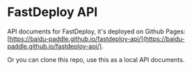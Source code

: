 # FastDeploy API

API documents for FastDeploy, it's deployed on Github Pages: [https://baidu-paddle.github.io/fastdeploy-api/](https://baidu-paddle.github.io/fastdeploy-api/). 

Or you can clone this repo, use this as a local API documents. 
